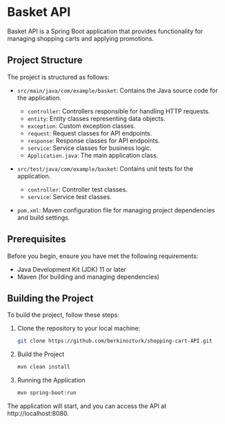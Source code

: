 # Basket API

Basket API is a Spring Boot application that provides functionality for managing shopping carts and applying promotions.

## Project Structure

The project is structured as follows:

- `src/main/java/com/example/basket`: Contains the Java source code for the application.
  - `controller`: Controllers responsible for handling HTTP requests.
  - `entity`: Entity classes representing data objects.
  - `exception`: Custom exception classes.
  - `request`: Request classes for API endpoints.
  - `response`: Response classes for API endpoints.
  - `service`: Service classes for business logic.
  - `Application.java`: The main application class.

- `src/test/java/com/example/basket`: Contains unit tests for the application.
  - `controller`: Controller test classes.
  - `service`: Service test classes.

- `pom.xml`: Maven configuration file for managing project dependencies and build settings.

## Prerequisites

Before you begin, ensure you have met the following requirements:

- Java Development Kit (JDK) 11 or later
- Maven (for building and managing dependencies)

## Building the Project

To build the project, follow these steps:

1. Clone the repository to your local machine:

   ```bash
   git clone https://github.com/berkinozturk/shopping-cart-API.git

2. Build the Project
   
   ```bash
   mvn clean install
   
3. Running the Application
   
   ```bash
   mvn spring-boot:run

The application will start, and you can access the API at http://localhost:8080.


  
   
